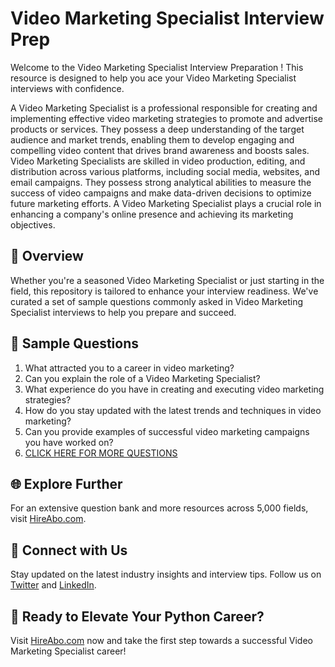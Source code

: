 # Video Marketing Specialist Interview Prep

Welcome to the Video Marketing Specialist Interview Preparation ! This resource is designed to help you ace your Video Marketing Specialist interviews with confidence.

A Video Marketing Specialist is a professional responsible for creating and implementing effective video marketing strategies to promote and advertise products or services. They possess a deep understanding of the target audience and market trends, enabling them to develop engaging and compelling video content that drives brand awareness and boosts sales. Video Marketing Specialists are skilled in video production, editing, and distribution across various platforms, including social media, websites, and email campaigns. They possess strong analytical abilities to measure the success of video campaigns and make data-driven decisions to optimize future marketing efforts. A Video Marketing Specialist plays a crucial role in enhancing a company's online presence and achieving its marketing objectives.

## 🚀 Overview

Whether you're a seasoned Video Marketing Specialist or just starting in the field, this repository is tailored to enhance your interview readiness. We've curated a set of sample questions commonly asked in Video Marketing Specialist interviews to help you prepare and succeed.

## 📝 Sample Questions

1. What attracted you to a career in video marketing?
2. Can you explain the role of a Video Marketing Specialist?
3. What experience do you have in creating and executing video marketing strategies?
4. How do you stay updated with the latest trends and techniques in video marketing?
5. Can you provide examples of successful video marketing campaigns you have worked on?
6. [CLICK HERE FOR MORE QUESTIONS](https://hireabo.com/job/1_0_43/Video%20Marketing%20Specialist)

## 🌐 Explore Further

For an extensive question bank and more resources across 5,000 fields, visit [HireAbo.com](https://www.hireabo.com).

## 📱 Connect with Us

Stay updated on the latest industry insights and interview tips. Follow us on [Twitter](https://twitter.com/hireabo) and [LinkedIn](https://www.linkedin.com/in/hire-abo-3609972a8/).

## 🚀 Ready to Elevate Your Python Career?

Visit [HireAbo.com](https://www.hireabo.com) now and take the first step towards a successful Video Marketing Specialist career!